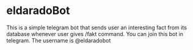 # eldaradoBot
This is a simple telegram bot that sends user an interesting fact from its database whenever user gives /fakt command.
You can join this bot in telegram. The username is @eldaradobot
